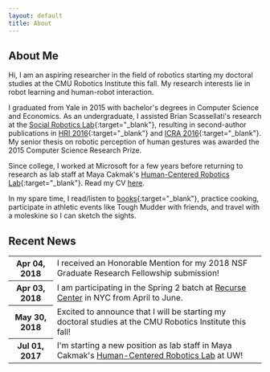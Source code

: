 ```yaml
---
layout: default
title: About
---
```


## About Me
Hi, I am an aspiring researcher in the field of robotics starting my doctoral studies at the CMU Robotics Institute this fall. My research interests lie in robot learning and human-robot interaction.

I graduated from Yale in 2015 with bachelor's degrees in Computer Science and Economics. As an undergraduate, I assisted Brian Scassellati's research at the [Social Robotics Lab](https://scazlab.yale.edu/){:target="\_blank"}, resulting in second-author publications in [HRI 2016](http://scazlab.yale.edu/sites/default/files/files/ADMONI_hri16.pdf){:target="\_blank"} and [ICRA 2016](http://hennyadmoni.com/documents/admoni2016icra.pdf){:target="\_blank"}. My senior thesis on robotic perception of human gestures was awarded the 2015 Computer Science Research Prize. 

Since college, I worked at Microsoft for a few years before returning to research as lab staff at Maya Cakmak's [Human-Centered Robotics Lab](https://hcrlab.cs.washington.edu/){:target="\_blank"}. Read my CV <a href="{{ site.baseurl }}/cv" target="_blank">here</a>.

In my spare time, I read/listen to [books](https://www.goodreads.com/user/show/49071790-thomas){:target="\_blank"}, practice cooking, participate in athletic events like Tough Mudder with friends, and travel with a moleskine so I can sketch the sights.

## Recent News

<table class="table news">
  <tbody>
    <tr>
      <th scope="row">Apr 04, 2018</th>
      <td>I received an Honorable Mention for my 2018 NSF Graduate Research Fellowship submission!</td>
    </tr>
    <tr>
      <th scope="row">Apr 03, 2018</th>
      <td>I am participating in the Spring 2 batch at <a href="https://www.recurse.com" target="_blank">Recurse Center</a> in NYC from April to June.</td>
    </tr>
    <tr>
      <th scope="row">May 30, 2018</th>
      <td>Excited to announce that I will be starting my doctoral studies at the CMU Robotics Institute this fall!</td>
    </tr>
    <tr>
      <th scope="row">Jul 01, 2017</th>
      <td>I'm starting a new position as lab staff in Maya Cakmak's <a href="https://hcrlab.cs.washington.edu" target="_blank">Human-Centered Robotics Lab</a> at UW!</td>
    </tr>
  </tbody>
</table>
